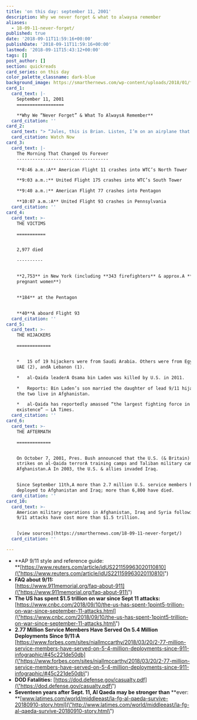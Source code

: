 ```yaml
---
title: 'on this day: september 11, 2001'
description: Why we never forget & what to alwaysa remember
aliases:
  - 18-09-11-never-forget/
published: true
date: '2018-09-11T11:59:16+00:00'
publishDate: '2018-09-11T11:59:16+00:00'
lastmod: '2018-09-11T15:43:12+00:00'
tags: []
post_author: []
section: quickreads
card_series: on this day
color_palette_classname: dark-blue
background_image: https://smarthernews.com/wp-content/uploads/2018/01/flags-scaled.jpg
card_1:
  card_text: |-
    September 11, 2001
    ==================

    **Why We “Never Forget” & What To AlwaysA Remember**
  card_citation: ''
card_2:
  card_text: "> “Jules, this is Brian. Listen, I’m on an airplane that’s been hijacked. If things don’t go well, and it’s not looking good, I just want you to know I absolutely love you. I want you to do good, go have good times – same to my parents and everybody … and Iax19ll see you when you get there.”n> n> Brian Sweeney, United Airlines Flight 175 passenger, in a message to his wifenn[Watch Now](https://www.youtube.com/embed/gulhkfAjTko?enablejsapi=1&autoplay=1&rel=0)"
  card_citation: Watch Now
card_3:
  card_text: |-
    The Morning That Changed Us Forever
    -----------------------------------

    **8:46 a.m.:A** American Flight 11 crashes into WTC’s North Tower

    **9:03 a.m.:** United Flight 175 crashes into WTC’s South Tower

    **9:40 a.m.:** American Flight 77 crashes into Pentagon

    **10:07 a.m.:A** United Flight 93 crashes in Pennsylvania
  card_citation: ''
card_4:
  card_text: >-
    THE VICTIMS

    ===========


    2,977 died

    ----------


    **2,753** in New York (including **343 firefighters** & approx.A **11
    pregnant women**)


    **184** at the Pentagon


    **40**A aboard Flight 93
  card_citation: ''
card_5:
  card_text: >-
    THE HIJACKERS

    =============


    *   15 of 19 hijackers were from Saudi Arabia. Others were from Egypt (2),
    UAE (2), andA Lebanon (1).

    *   al-Qaida leaderA Osama bin Laden was killed by U.S. in 2011.

    *   Reports: Bin Laden’s son married the daughter of lead 9/11 hijacker &
    the two live in Afghanistan.

    *   al-Qaida has reportedly amassed “the largest fighting force in its
    existence” – LA Times.
  card_citation: ''
card_6:
  card_text: >-
    THE AFTERMATH

    =============


    On October 7, 2001, Pres. Bush announced that the U.S. (& Britain) began air
    strikes on al-Qaida terrorA training camps and Taliban military camps in
    Afghanistan.A In 2003, the U.S. & allies invaded Iraq.


    Since September 11th,A more than 2.7 million U.S. service members have been
    deployed to Afghanistan and Iraq; more than 6,800 have died.
  card_citation: ''
card_10:
  card_text: >-
    American military operations in Afghanistan, Iraq and Syria following the
    9/11 attacks have cost more than $1.5 trillion.


    [view sources](https://smarthernews.com/18-09-11-never-forget/)
  card_citation: ''

---
```

*   **AP 9/11 style and reference guide:  
    **[https://www.reuters.com/article/idUS221159963020110810](\"https://www.reuters.com/article/idUS221159963020110810\")
*   **FAQ about 9/11:**  
    [https://www.911memorial.org/faq-about-911](\"https://www.911memorial.org/faq-about-911\")
*   **The US has spent $1.5 trillion on war since Sept 11 attacks:** [https://www.cnbc.com/2018/09/10/the-us-has-spent-1point5-trillion-on-war-since-september-11-attacks.html](\"https://www.cnbc.com/2018/09/10/the-us-has-spent-1point5-trillion-on-war-since-september-11-attacks.html\")
*   **2.77 Million Service Members Have Served On 5.4 Million Deployments Since 9/11:A**  
    [https://www.forbes.com/sites/niallmccarthy/2018/03/20/2-77-million-service-members-have-served-on-5-4-million-deployments-since-911-infographic/#45c221de50db](\"https://www.forbes.com/sites/niallmccarthy/2018/03/20/2-77-million-service-members-have-served-on-5-4-million-deployments-since-911-infographic/#45c221de50db\")
*   **DOD Fatalities:** [https://dod.defense.gov/casualty.pdf](\"https://dod.defense.gov/casualty.pdf\")
*   **Seventeen years after Sept. 11, Al Qaeda may be stronger than** **ever:  
    **[www.latimes.com/world/middleeast/la-fg-al-qaeda-survive-20180910-story.html](\"http://www.latimes.com/world/middleeast/la-fg-al-qaeda-survive-20180910-story.html\")
